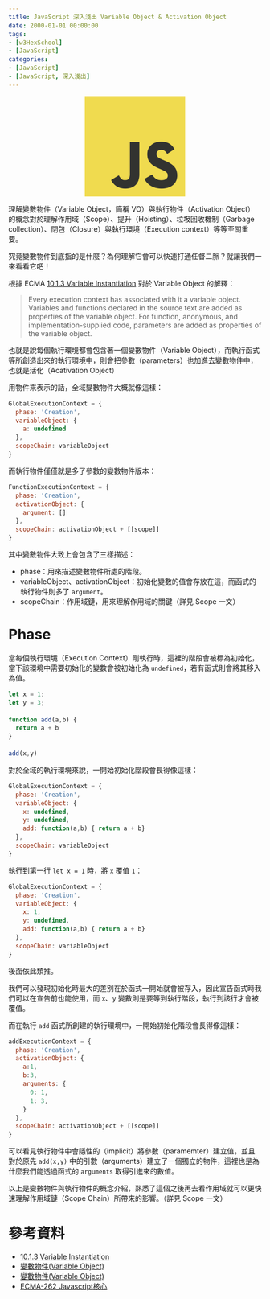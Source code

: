 ```yaml
---
title: JavaScript 深入淺出 Variable Object & Activation Object
date: 2000-01-01 00:00:00
tags:
- [w3HexSchool]
- [JavaScript]
categories: 
- [JavaScript]
- [JavaScript, 深入淺出]
---
```


<div style="display:flex;justify-content:center;">
  <img style="object-fit:cover;" src='/images/JavaScript/JavaScript-logo.png' width='200px' height='200px' />
</div>

理解變數物件（Variable Object，簡稱 VO）與執行物件（Activation Object）的概念對於理解作用域（Scope）、提升（Hoisting）、垃圾回收機制（Garbage collection）、閉包（Closure）與執行環境（Execution context）等等至關重要。

究竟變數物件到底指的是什麼？為何理解它會可以快速打通任督二脈？就讓我們一來看看它吧！

<!-- more -->

根據 ECMA [10.1.3 Variable Instantiation](https://www.ecma-international.org/archive/ecmascript/1999/TC39WG/990220-es2_func.pdf) 對於 Variable Object 的解釋：

> Every execution context has associated with it a variable object. 
> Variables and functions declared in the source text are added as properties of the variable object.
> For function, anonymous, and implementation-supplied code, parameters are added as properties of the variable object.

也就是說每個執行環境都會包含著一個變數物件（Variable Object），而執行函式等所創造出來的執行環境中，則會把參數（parameters）也加進去變數物件中，也就是活化（Acativation Object）

用物件來表示的話，全域變數物件大概就像這樣：

```js
GlobalExecutionContext = {
  phase: 'Creation',
  variableObject: {
    a: undefined
  },
  scopeChain: variableObject
}
```

而執行物件僅僅就是多了參數的變數物件版本：

```js
FunctionExecutionContext = {
  phase: 'Creation',
  activationObject: {
    argument: []
  },
  scopeChain: activationObject + [[scope]]
}
```

其中變數物件大致上會包含了三樣描述：
- phase：用來描述變數物件所處的階段。
- variableObject、activationObject：初始化變數的值會存放在這，而函式的執行物件則多了 `argument`。
- scopeChain：作用域鏈，用來理解作用域的關鍵（詳見 Scope 一文）

# Phase
當每個執行環境（Execution Context）剛執行時，這裡的階段會被標為初始化，當下該環境中需要初始化的變數會被初始化為 `undefined`，若有函式則會將其移入為值。

```js
let x = 1;
let y = 3;

function add(a,b) {
  return a + b
}

add(x,y)
```

對於全域的執行環境來說，一開始初始化階段會長得像這樣：

```js
GlobalExecutionContext = {
  phase: 'Creation',
  variableObject: {
    x: undefined,
    y: undefined,
    add: function(a,b) { return a + b}
  },
  scopeChain: variableObject
}
```

執行到第一行 `let x = 1` 時，將 `x` 覆值 `1`：

```js
GlobalExecutionContext = {
  phase: 'Creation',
  variableObject: {
    x: 1,
    y: undefined,
    add: function(a,b) { return a + b}
  },
  scopeChain: variableObject
}
```
後面依此類推。

我們可以發現初始化時最大的差別在於函式一開始就會被存入，因此宣告函式時我們可以在宣告前也能使用，而 `x`、`y` 變數則是要等到執行階段，執行到該行才會被覆值。

而在執行 `add` 函式所創建的執行環境中，一開始初始化階段會長得像這樣：

```js
addExecutionContext = {
  phase: 'Creation',
  activationObject: {
    a:1,
    b:3,
    arguments: {
      0: 1,
      1: 3,
    }
  },
  scopeChain: activationObject + [[scope]]
}
```

可以看見執行物件中會隱性的（implicit）將參數（paramemter）建立值，並且對於原先 `add(x,y)` 中的引數（arguments）建立了一個獨立的物件，這裡也是為什麼我們能透過函式的 `arguments` 取得引進來的數值。

以上是變數物件與執行物件的概念介紹，熟悉了這個之後再去看作用域就可以更快速理解作用域鏈（Scope Chain）所帶來的影響。（詳見 Scope 一文）



# 參考資料
- [10.1.3 Variable Instantiation](https://www.ecma-international.org/archive/ecmascript/1999/TC39WG/990220-es2_func.pdf)
- [變數物件(Variable Object)](https://github.com/SDLyu/JavaScript/blob/master/Core/Variable%20Object.md)
- [變數物件(Variable Object)](https://wiki.jikexueyuan.com/project/javascript-depth-understanding/variable-object.html)
- [ECMA-262 Javascript核心](http://notepad.yehyeh.net/Content/WebDesign/Javascript/ECMA/Core/JavaScriptCore.php#section7)